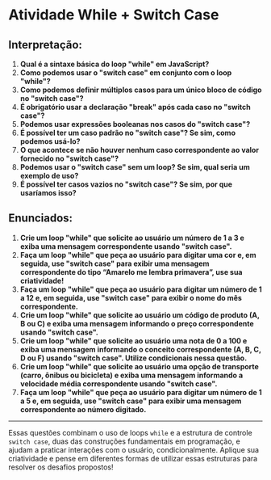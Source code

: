# Atividade While + Switch Case

## Interpretação:

1. **Qual é a sintaxe básica do loop "while" em JavaScript?**
2. **Como podemos usar o "switch case" em conjunto com o loop "while"?**
3. **Como podemos definir múltiplos casos para um único bloco de código no "switch case"?**
4. **É obrigatório usar a declaração "break" após cada caso no "switch case"?**
5. **Podemos usar expressões booleanas nos casos do "switch case"?**
6. **É possível ter um caso padrão no "switch case"? Se sim, como podemos usá-lo?**
7. **O que acontece se não houver nenhum caso correspondente ao valor fornecido no "switch case"?**
8. **Podemos usar o "switch case" sem um loop? Se sim, qual seria um exemplo de uso?**
9. **É possível ter casos vazios no "switch case"? Se sim, por que usaríamos isso?**

## Enunciados:

1. **Crie um loop "while" que solicite ao usuário um número de 1 a 3 e exiba uma mensagem correspondente usando "switch case".**
2. **Faça um loop "while" que peça ao usuário para digitar uma cor e, em seguida, use "switch case" para exibir uma mensagem correspondente do tipo “Amarelo me lembra primavera”, use sua criatividade!**
3. **Faça um loop "while" que peça ao usuário para digitar um número de 1 a 12 e, em seguida, use "switch case" para exibir o nome do mês correspondente.**
4. **Crie um loop "while" que solicite ao usuário um código de produto (A, B ou C) e exiba uma mensagem informando o preço correspondente usando "switch case".**
5. **Crie um loop "while" que solicite ao usuário uma nota de 0 a 100 e exiba uma mensagem informando o conceito correspondente (A, B, C, D ou F) usando "switch case". Utilize condicionais nessa questão.**
6. **Crie um loop "while" que solicite ao usuário uma opção de transporte (carro, ônibus ou bicicleta) e exiba uma mensagem informando a velocidade média correspondente usando "switch case".**
7. **Faça um loop "while" que peça ao usuário para digitar um número de 1 a 5 e, em seguida, use "switch case" para exibir uma mensagem correspondente ao número digitado.**

---

Essas questões combinam o uso de loops `while` e a estrutura de controle `switch case`, duas das construções fundamentais em programação, e ajudam a praticar interações com o usuário, condicionalmente. Aplique sua criatividade e pense em diferentes formas de utilizar essas estruturas para resolver os desafios propostos!

